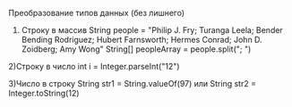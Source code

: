 
Преобразование типов данных
(без лишнего)

1) Строку в массив 
String people = "Philip J. Fry; Turanga Leela; Bender Bending Rodriguez; Hubert Farnsworth; Hermes Conrad; John D. Zoidberg; Amy Wong"
String[] peopleArray = people.split("; ")

2)Строку в число 
int i = Integer.parseInt("12")

3)Число в строку
String str1 = String.valueOf(97) или String str2 = Integer.toString(12)
